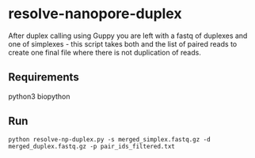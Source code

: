 # resolve-nanopore-duplex
After duplex calling using Guppy you are left with a fastq of duplexes and one of simplexes - this script takes both and the list of paired reads to create one final file where there is not duplication of reads.

## Requirements
python3
biopython

## Run
`python resolve-np-duplex.py -s merged_simplex.fastq.gz -d merged_duplex.fastq.gz -p pair_ids_filtered.txt`
